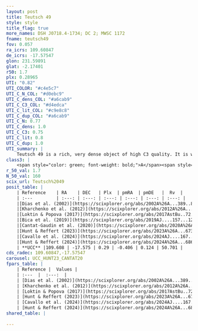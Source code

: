 ```yaml
---
layout: post
title: Teutsch 49
style: style
title_flag: true
more_names: DSH J0718.4-1734; DC 2; MWSC 1172
fname: teutsch49
fov: 0.057
ra_icrs: 109.60847
de_icrs: -17.57547
glon: 231.59891
glat: -2.17401
r50: 1.7
plx: 0.28965
UTI: "0.82"
UTI_COLOR: "#c4e5c7"
UTI_C_N_COL: "#d0ebc9"
UTI_C_dens_COL: "#a6cab9"
UTI_C_C3_COL: "#d4edca"
UTI_C_lit_COL: "#c9e8c8"
UTI_C_dup_COL: "#a6cab9"
UTI_C_N: 0.77
UTI_C_dens: 1.0
UTI_C_C3: 0.75
UTI_C_lit: 0.8
UTI_C_dup: 1.0
UTI_summary: |
    Teutsch 49 is a rich, very dense object of high C3 quality. It is well-studied in the literature.
class3: |
    <span style="color: green; font-weight: bold;">A</span><span style="color: #FFC300; font-weight: bold;">B</span>
r_50_val: 1.7
N_50_val: 160
scix_url: Teutsch%2049
posit_table: |
    | Reference    | RA    | DEC   | Plx  | pmRA  | pmDE   |  Rv  |
    | :---         | :---: | :---: | :---: | :---: | :---: | :---: |
    |[Dias et al. (2002)](https://scixplorer.org/abs/2002A%26A...389..871D) | 109.617 | -17.613 | -- | 0.54 | 1.48 | -- |
    |[Kharchenko et al. (2012)](https://scixplorer.org/abs/2012A%26A...543A.156K) | 109.609 | -17.575 | -- | 2.14 | 6.05 | -- |
    |[Loktin & Popova (2017)](https://scixplorer.org/abs/2017AstBu..72..257L) | 109.62 | -17.569 | -- | -0.88 | 4.319 | -- |
    |[Bica et al. (2019)](https://scixplorer.org/abs/2019AJ....157...12B) | 109.615 | -17.574 | -- | -- | -- | -- |
    |[Cantat-Gaudin et al. (2020)](https://scixplorer.org/abs/2020A%26A...640A...1C) | 109.596 | -17.585 | 0.35 | -0.347 | 0.104 | -- |
    |[Hunt & Reffert (2023)](https://scixplorer.org/abs/2023A%26A...673A.114H) | 109.61 | -17.574 | 0.28 | -0.413 | 0.132 | 47.357 |
    |[Cavallo et al. (2024)](https://scixplorer.org/abs/2024AJ....167...12C) | 109.591 | -17.575 | 0.273 | -- | -- | -- |
    |[Hunt & Reffert (2024)](https://scixplorer.org/abs/2024A%26A...686A..42H) | 109.61 | -17.574 | 0.28 | -0.413 | 0.132 | 47.357 |
    | **UCC** |109.608 | -17.575 | 0.29 | -0.406 | 0.124 | 50.701 | 
cds_radec: 109.60847,-17.57547
carousel: UCC_HUNT23_CANTAT20
fpars_table: |
    | Reference |  Values |
    | :---  |  :---:  |
    | [Dias et al. (2002)](https://scixplorer.org/abs/2002A%26A...389..871D) | `E(B-V)=1.6, Dist=3840.0, Age=8.9` |
    | [Kharchenko et al. (2012)](https://scixplorer.org/abs/2012A%26A...543A.156K) | `e_bv=1.749, distance=3369, log_age=8.9` |
    | [Loktin & Popova (2017)](https://scixplorer.org/abs/2017AstBu..72..257L) | `E(B-V)=0.829, Dmod=12.031, logt=8.34` |
    | [Hunt & Reffert (2023)](https://scixplorer.org/abs/2023A%26A...673A.114H) | `AV50=4.808, diffAV50=2.74, MOD50=12.549, logAge50=8.756` |
    | [Cavallo et al. (2024)](https://scixplorer.org/abs/2024AJ....167...12C) | `AV50=4.6, dMod50=13.29, logAge50=8.1, [Fe/H]50=0.63` |
    | [Hunt & Reffert (2024)](https://scixplorer.org/abs/2024A%26A...686A..42H) | `MassJ=1756.47` |
shared_table: |
    
---
```

